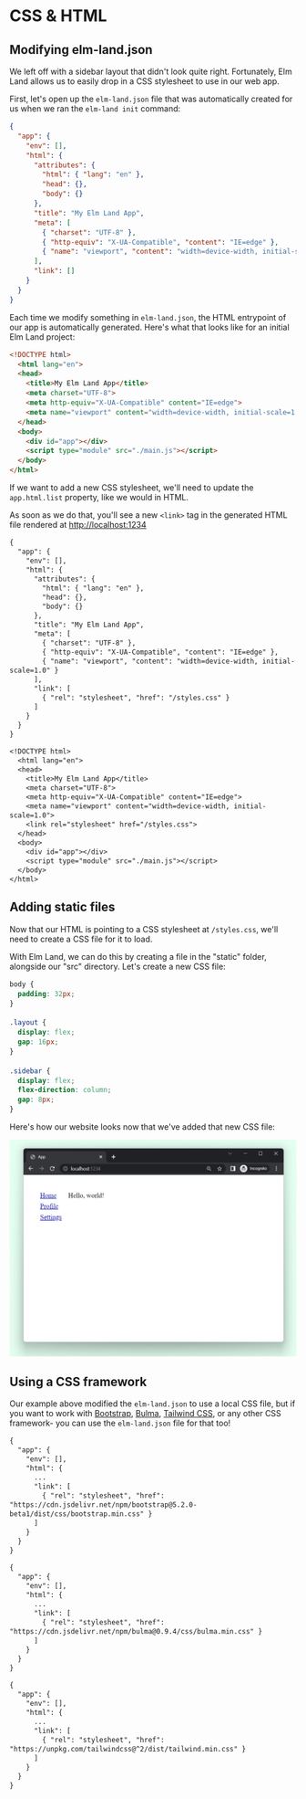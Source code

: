 # CSS & HTML

## Modifying elm-land.json

We left off with a sidebar layout that didn't look quite right. Fortunately, Elm Land allows us to easily drop in a CSS stylesheet to use in our web app.

First, let's open up the `elm-land.json` file that was automatically created for us when we ran the `elm-land init` command:

<code-group>
<code-block title="elm-land.json">

```json
{
  "app": {
    "env": [],
    "html": {
      "attributes": {
        "html": { "lang": "en" },
        "head": {},
        "body": {}
      },
      "title": "My Elm Land App",
      "meta": [
        { "charset": "UTF-8" },
        { "http-equiv": "X-UA-Compatible", "content": "IE=edge" },
        { "name": "viewport", "content": "width=device-width, initial-scale=1.0" }
      ],
      "link": []
    }
  }
}
```

</code-block>
</code-group>

Each time we modify something in `elm-land.json`, the HTML entrypoint of our app is automatically generated. Here's what that looks like for an initial Elm Land project:

<code-group>
<code-block title="Generated HTML">

```html
<!DOCTYPE html>
  <html lang="en">
  <head>
    <title>My Elm Land App</title>
    <meta charset="UTF-8">
    <meta http-equiv="X-UA-Compatible" content="IE=edge">
    <meta name="viewport" content="width=device-width, initial-scale=1.0">
  </head>
  <body>
    <div id="app"></div>
    <script type="module" src="./main.js"></script>
  </body>
</html>
```

</code-block>
</code-group>

If we want to add a new CSS stylesheet, we'll need to update the `app.html.list` property, like we would in HTML.

As soon as we do that, you'll see a new `<link>` tag in the generated HTML file rendered at [http://localhost:1234]()

<code-group>
<code-block title="elm-land.json">

```json{16-18}
{
  "app": {
    "env": [],
    "html": {
      "attributes": {
        "html": { "lang": "en" },
        "head": {},
        "body": {}
      },
      "title": "My Elm Land App",
      "meta": [
        { "charset": "UTF-8" },
        { "http-equiv": "X-UA-Compatible", "content": "IE=edge" },
        { "name": "viewport", "content": "width=device-width, initial-scale=1.0" }
      ],
      "link": [
        { "rel": "stylesheet", "href": "/styles.css" }
      ]
    }
  }
}
```

</code-block>
</code-group>

<code-group>
<code-block title="Generated HTML">

```html{8}
<!DOCTYPE html>
  <html lang="en">
  <head>
    <title>My Elm Land App</title>
    <meta charset="UTF-8">
    <meta http-equiv="X-UA-Compatible" content="IE=edge">
    <meta name="viewport" content="width=device-width, initial-scale=1.0">
    <link rel="stylesheet" href="/styles.css">
  </head>
  <body>
    <div id="app"></div>
    <script type="module" src="./main.js"></script>
  </body>
</html>
```

</code-block>
</code-group>


## Adding static files

Now that our HTML is pointing to a CSS stylesheet at `/styles.css`, we'll need to create a CSS file for it to load.

With Elm Land, we can do this by creating a file in the "static" folder, alongside our "src" directory. Let's create a new CSS file:

<code-group>
<code-block title="./static/styles.css">

```css
body {
  padding: 32px;
}

.layout {
  display: flex;
  gap: 16px;
}

.sidebar {
  display: flex;
  flex-direction: column;
  gap: 8px;
}
```

</code-block>
</code-group>


Here's how our website looks now that we've added that new CSS file:

![Sidebar is actually on the side of the page content](./css/layout-after-css.jpg)

## Using a CSS framework

Our example above modified the `elm-land.json` to use a local CSS file, but if you want to work with [Bootstrap](https://getbootstrap.com/), [Bulma](https://bulma.io/), [Tailwind CSS](https://tailwindcss.com/), or any other CSS framework- you can use the `elm-land.json` file for that too!


<code-group>
<code-block title="Bootstrap">

```json{6-8}
{
  "app": {
    "env": [],
    "html": {
      ...
      "link": [
        { "rel": "stylesheet", "href": "https://cdn.jsdelivr.net/npm/bootstrap@5.2.0-beta1/dist/css/bootstrap.min.css" }
      ]
    }
  }
}
```

</code-block>
<code-block title="Bulma">

```json{6-8}
{
  "app": {
    "env": [],
    "html": {
      ...
      "link": [
        { "rel": "stylesheet", "href": "https://cdn.jsdelivr.net/npm/bulma@0.9.4/css/bulma.min.css" }
      ]
    }
  }
}
```

</code-block>
<code-block title="Tailwind CSS">

```json{6-8}
{
  "app": {
    "env": [],
    "html": {
      ...
      "link": [
        { "rel": "stylesheet", "href": "https://unpkg.com/tailwindcss@^2/dist/tailwind.min.css" }
      ]
    }
  }
}
```

</code-block>
</code-group>

